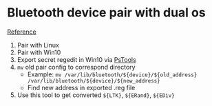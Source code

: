 
# Bluetooth device pair with dual os

[Reference](https://desktopi18n.wordpress.com/2018/02/02/bluetooth-mouse-in-dual-boot-of-windows-10-and-linux/)

1. Pair with Linux
2. Pair with Win10
3. Export secret regedit in Win10 via [PsTools](https://docs.microsoft.com/en-us/sysinternals/downloads/pstools)
4. `mv` old pair config to correspond directory
   - Example: `mv /var/lib/bluetooth/${device}/${old_address} /var/lib/bluetooth/${device}/${new_address}`
   - Find new address in exported .reg file
5. Use this tool to get converted `${LTK}`, `${ERand}`, `${EDiv}`
